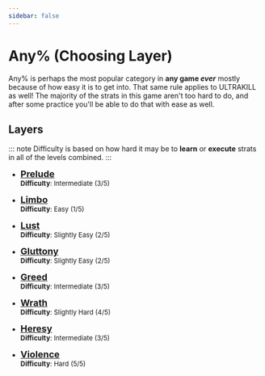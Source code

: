 ```yaml
---
sidebar: false
---
```


# Any% (Choosing Layer)
Any% is perhaps the most popular category in **any game *ever*** mostly because of how easy it is to get into. That same rule applies to ULTRAKILL as well! The majority of the strats in this game aren't too hard to do, and after some practice you'll be able to do that with ease as well.

## Layers
::: note
Difficulty is based on how hard it may be to **learn** or **execute** strats in all of the levels combined.
:::

<ul>
    <li><font size="4">
        <a href="/guides/any/0-prelude/"><b>Prelude</b></a>
    </font></li>
    <font size="2">
        <b>Difficulty</b>: Intermediate (3/5)
    </font>
</ul>

<ul>
    <li><font size="4">
        <a href="/guides/any/1-limbo/any-limbo.html"><b>Limbo</b></a>
    </font></li>
    <font size="2">
        <b>Difficulty</b>: Easy (1/5)
    </font>
</ul>

<ul>
    <li><font size="4">
        <a href="/guides/any/2-lust/any-lust.html"><b>Lust</b></a>
    </font></li>
    <font size="2">
        <b>Difficulty</b>: Slightly Easy (2/5)
    </font>
</ul>

<ul>
    <li><font size="4">
        <a href="/guides/any/3-gluttony/any-gluttony.html"><b>Gluttony</b></a>
    </font></li>
    <font size="2">
        <b>Difficulty</b>: Slightly Easy (2/5)
    </font>
</ul>

<ul>
    <li><font size="4">
        <a href="/guides/any/4-greed/any-greed.html"><b>Greed</b></a>
    </font></li>
    <font size="2">
        <b>Difficulty</b>: Intermediate (3/5)
    </font>
</ul>

<ul>
    <li><font size="4">
        <a href="/guides/any/5-wrath/any-wrath.html"><b>Wrath</b></a>
    </font></li>
    <font size="2">
        <b>Difficulty</b>: Slightly Hard (4/5)
    </font>
</ul>

<ul>
    <li><font size="4">
        <a href="/guides/any/6-heresy/any-heresy.html"><b>Heresy</b></a>
    </font></li>
    <font size="2">
        <b>Difficulty</b>: Intermediate (3/5)
    </font>
</ul>

<ul>
    <li><font size="4">
        <a href="/guides/any/7-violence/any-violence.html"><b>Violence</b></a>
    </font></li>
    <font size="2">
        <b>Difficulty</b>: Hard (5/5)
    </font>
</ul>